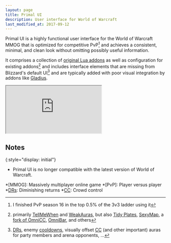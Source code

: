 ```yaml
---
layout: page
title: Primal UI
description: User interface for World of Warcraft
last_modified_at: 2017-09-12
---
```


<!-- TODO: special favicon? -->

Primal UI is a highly functional<!--, yet clean and minimal--> user interface for the
World of Warcraft MMOG that is optimized for competitive PvP[^gladiator]
and achieves a consistent, minimal, and clean look without omitting <!-- hiding -->
possibly useful information.
<!-- while showing all possibly useful information. -->
<!-- trading off functionality. -->

It comprises a collection of [original Lua addons](https://github.com/Primal-UI) as well
as configuration for existing addons[^addons] and includes interface elements that are
missing from Blizzard's default UI[^missing] and are typically added with poor visual
integration by addons like [Gladius][].

<p>
<div class="youtube-wrapper">
    <iframe class="youtube-vid" src="https://www.youtube.com/embed/qVEXJF1SYD4?rel=0"
    allowfullscreen></iframe>
</div>
</p>

## Notes
{:style="display: initial"}

*   Primal UI is no longer compatible with the latest version of World of Warcraft.

[^addons]:
    primarily [TellMeWhen](https://wow.curseforge.com/projects/tellmewhen) and
    [WeakAuras](https://github.com/WeakAuras/WeakAuras2), but also [Tidy
    Plates](https://wow.curseforge.com/projects/tidy-plates),
    [SexyMap](https://wow.curseforge.com/projects/sexymap), a
    [fork of OmniCC](https://github.com/meribold/OmniCC),
    [OmniBar](https://mods.curse.com/addons/wow/omnibar), and others

[^gladiator]: I finished PvP season 16 in the top 0.5% of the 3v3 ladder using it

[^missing]: [DRs][], enemy [cooldowns][cooldown], visually offset [CC][] (and other
    important) auras for party members and arena opponents, ...

<!-- [MMOG]: https://en.wikipedia.org/wiki/Massively_multiplayer_online_game -->
[Gladius]: https://mods.curse.com/addons/wow/gladius
<!-- [DR]: https://wow.gamepedia.com/Diminishing_returns -->
[DRs]: http://skill-capped.com/guides/shared_drs.php
[cooldown]: https://wow.gamepedia.com/Cooldown
[CC]: https://wow.gamepedia.com/Crowd_control

*[MMOG]: Massively multiplayer online game
*[PvP]: Player versus player
*[DRs]: Diminishing returns
*[CC]: Crowd control
